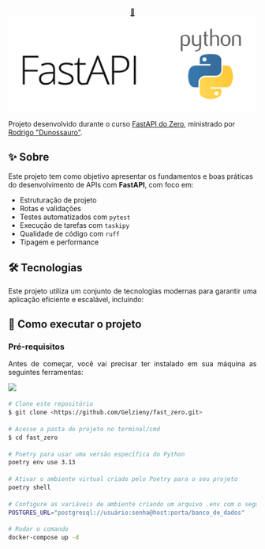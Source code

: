 <p align="center">
  <a href="#">
    🔗 <img src="https://github.com/Gelzieny/fast_zero/blob/main/.github/img/fastapi.png?raw=true"  alt="FastApi do Zero" />
  </a>
</p>


Projeto desenvolvido durante o curso [FastAPI do Zero](https://fastapidozero.dunossauro.com/), ministrado por [Rodrigo "Dunossauro"](https://github.com/dunossauro).

## ✨ Sobre

Este projeto tem como objetivo apresentar os fundamentos e boas práticas do desenvolvimento de APIs com **FastAPI**, com foco em:

- Estruturação de projeto
- Rotas e validações
- Testes automatizados com `pytest`
- Execução de tarefas com `taskipy`
- Qualidade de código com `ruff`
- Tipagem e performance


## 🛠 Tecnologias

<p align="justify">Este projeto utiliza um conjunto de tecnologias modernas para garantir uma aplicação eficiente e escalável, incluindo:</p>



## 🚀 Como executar o projeto

### Pré-requisitos

<p align="justify">Antes de começar, você vai precisar ter instalado em sua máquina as seguintes ferramentas:</p>

<a href="https://skillicons.dev">
  <img src="https://skillicons.dev/icons?i=git,python,docker,vscode" />
</a>


````bash
# Clone este repositório
$ git clone <https://github.com/Gelzieny/fast_zero.git>

# Acesse a pasta do projeto no terminal/cmd
$ cd fast_zero

# Poetry para usar uma versão específica do Python
poetry env use 3.13

# Ativar o ambiente virtual criado pelo Poetry para o seu projeto
poetry shell

# Configure as variáveis de ambiente criando um arquivo .env com o seguinte conteúdo:
POSTGRES_URL="postgresql://usuário:senha@host:porta/banco_de_dados"

# Rodar o comando 
docker-compose up -d
````